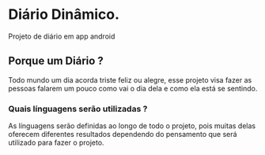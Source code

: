 
# Diário Dinâmico.
 Projeto de diário em app android

 ## Porque um Diário ?
 Todo mundo um dia acorda triste feliz ou alegre, esse projeto 
 visa fazer as pessoas falarem um pouco como vai o dia dela e como ela está se sentindo.

 ### Quais línguagens serão utilizadas ?
 As línguagens serão definidas ao longo de todo o projeto, pois
 muitas delas oferecem diferentes resultados dependendo do pensamento que 
 será utilizado para fazer o projeto.

 















